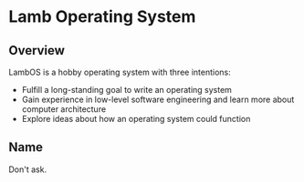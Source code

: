 Lamb Operating System
========

Overview
--------
LambOS is a hobby operating system with three intentions:
* Fulfill a long-standing goal to write an operating system
* Gain experience in low-level software engineering and learn more about computer architecture
* Explore ideas about how an operating system could function

Name
----
Don't ask.

